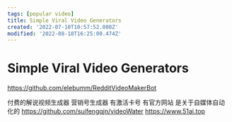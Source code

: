```yaml
---
tags: [popular video]
title: Simple Viral Video Generators
created: '2022-07-10T10:57:52.000Z'
modified: '2022-08-18T16:25:00.474Z'
---
```


# Simple Viral Video Generators

https://github.com/elebumm/RedditVideoMakerBot

付费的解说视频生成器 营销号生成器
有激活卡号 有官方网站 是关于自媒体自动化的
https://github.com/suifengqjn/videoWater
https://www.51ai.top

